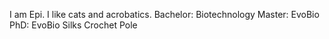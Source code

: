 I am Epi.
I like cats and acrobatics.
Bachelor: Biotechnology
Master: EvoBio
PhD: EvoBio
Silks
Crochet
Pole
